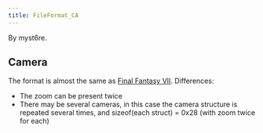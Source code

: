 ```yaml
---
title: FileFormat_CA
---
```


By myst6re.

## Camera

The format is almost the same as [Final Fantasy VII](../FF7/Field/Camera_Matrix.md). Differences:

-   The zoom can be present twice
-   There may be several cameras, in this case the camera structure is repeated several times, and sizeof(each struct) = 0x28 (with zoom twice for each)

